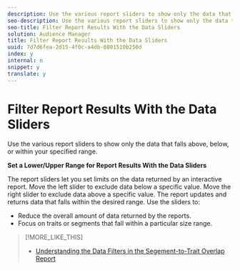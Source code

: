 ```yaml
---
description: Use the various report sliders to show only the data that falls above, below, or within your specified range.
seo-description: Use the various report sliders to show only the data that falls above, below, or within your specified range.
seo-title: Filter Report Results With the Data Sliders
solution: Audience Manager
title: Filter Report Results With the Data Sliders
uuid: 7d7d6fea-2d15-4f0c-a4db-8801510b250d
index: y
internal: n
snippet: y
translate: y
---
```


# Filter Report Results With the Data Sliders

Use the various report sliders to show only the data that falls above, below, or within your specified range.

<!-- c_reach_slider.xml -->

**Set a Lower/Upper Range for Report Results With the Data Sliders**

The report sliders let you set limits on the data returned by an interactive report. Move the left slider to exclude data below a specific value. Move the right slider to exclude data above a specific value. The report updates and returns data that falls within the desired range. Use the sliders to:

* Reduce the overall amount of data returned by the reports. 
* Focus on traits or segments that fall within a particular size range.

>[!MORE_LIKE_THIS]
>
>* [Understanding the Data Filters in the Segement-to-Trait Overlap Report](segment-trait-overlap-report.md#reference_38D7AB743DC346AC8588BA85DA92C754)
